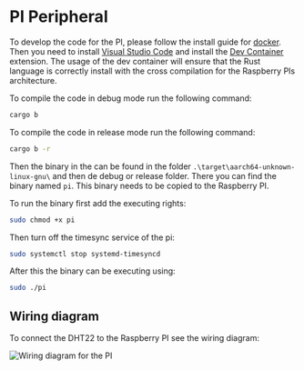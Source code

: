 # PI Peripheral

To develop the code for the PI, please follow the install guide for [docker](https://www.docker.com/get-started/). Then you need to install [Visual Studio Code](https://code.visualstudio.com/download) and install the [Dev Container](https://marketplace.visualstudio.com/items?itemName=ms-vscode-remote.remote-containers) extension. The usage of the dev container will ensure that the Rust language is correctly install with the cross compilation for the Raspberry PIs architecture.

To compile the code in debug mode run the following command:
```bash
cargo b
```
To compile the code in release mode run the following command:
```bash
cargo b -r
```

Then the binary in the can be found in the folder `.\target\aarch64-unknown-linux-gnu\` and then de debug or release folder.
There you can find the binary named `pi`. This binary needs to be copied to the Raspberry PI.

To run the binary first add the executing rights:
```bash
sudo chmod +x pi
```

Then turn off the timesync service of the pi:
```bash
sudo systemctl stop systemd-timesyncd
```

After this the binary can be executing using:
```bash
sudo ./pi
```

## Wiring diagram

To connect the DHT22 to the Raspberry PI see the wiring diagram:

![Wiring diagram for the PI](./docs/RaspberryPiWiringDiagram.png)
